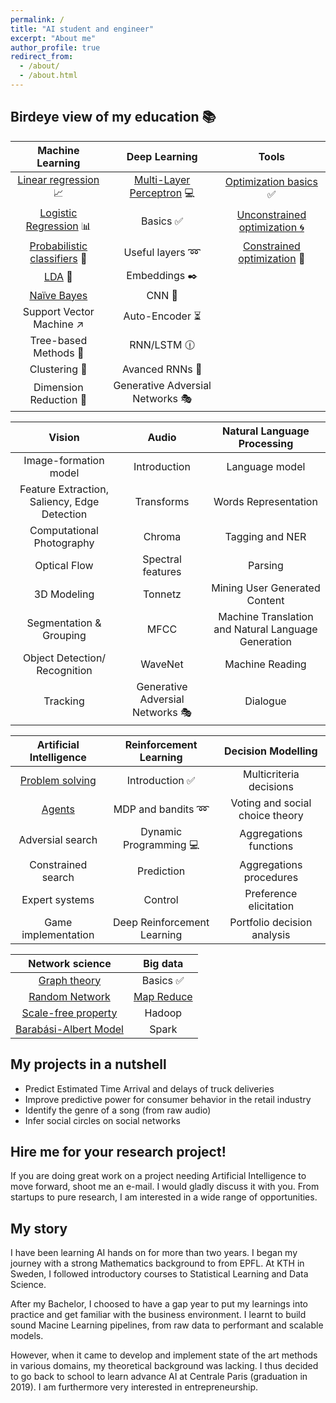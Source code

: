 ```yaml
---
permalink: /
title: "AI student and engineer"
excerpt: "About me"
author_profile: true
redirect_from:
  - /about/
  - /about.html
---
```


Birdeye view of my education 📚
------

| Machine Learning | Deep Learning | Tools |
|:---------------------------:|:-------------------------------:|:-------------------------------:|
| [Linear regression](https://devitrylouis.github.io/posts/2018/11/linear-regression/) 📈| [Multi-Layer Perceptron](https://devitrylouis.github.io/posts/2018/11/basics-dl/) 💻| [Optimization basics](https://devitrylouis.github.io/posts/2018/11/basics-optimization/) ✅ |
| [Logistic Regression](https://devitrylouis.github.io/posts/2018/11/logistic-regression/) 📊 | Basics ✅ | [Unconstrained optimization 🌀](https://devitrylouis.github.io/posts/2018/11/unconstrained-optimization/) |
| [Probabilistic classifiers](https://devitrylouis.github.io/posts/2018/10/probabilistic) 🔮 | Useful layers ➿| [Constrained optimization](https://devitrylouis.github.io/posts/2018/11/constrained-optimization/) 📐 |
| [LDA](https://devitrylouis.github.io/posts/2018/10/lda) 📏 | Embeddings ✒️ |  |
| [Naïve Bayes](https://devitrylouis.github.io/posts/2018/11/naive-bayes/) | CNN 🌄 |  |
| Support Vector Machine ↗️ | Auto-Encoder ⏳ |  |
| Tree-based Methods 🌲 | RNN/LSTM 🕧 |  |
| Clustering 👫 | Avanced RNNs 📘 |  |
| Dimension Reduction 🔎 | Generative Adversial Networks 🎭 |  |

| Vision | Audio | Natural Language Processing |
|:---------------------------:|:-------------------------------:|:-------------------------------:|
| Image-formation model  | Introduction | Language model |
| Feature Extraction, Saliency, Edge Detection | Transforms | Words Representation |
| Computational Photography | Chroma | Tagging and NER |
| Optical Flow | Spectral features | Parsing |
| 3D Modeling | Tonnetz | Mining User Generated Content |
| Segmentation & Grouping | MFCC | Machine Translation and Natural Language Generation  |
| Object Detection/ Recognition | WaveNet | Machine Reading |
| Tracking | Generative Adversial Networks 🎭 | Dialogue |


| Artificial Intelligence | Reinforcement Learning | Decision Modelling |
|:---------------------------:|:-------------------------------:|:-------------------------------:|
| [Problem solving](https://devitrylouis.github.io/posts/2018/11/problem-solving-ai/) | Introduction ✅ | Multicriteria decisions |
| [Agents](https://devitrylouis.github.io/posts/2018/11/problem-solving-ai/) | MDP and bandits ➿ | Voting and social choice theory |
| Adversial search | Dynamic Programming 💻 | Aggregations functions |
| Constrained search | Prediction | Aggregations procedures |
| Expert systems | Control | Preference elicitation |
| Game implementation | Deep Reinforcement Learning | Portfolio decision analysis |

| Network science | Big data |
|:---------------------------:|:-------------------------------:|
| [Graph theory](https://devitrylouis.github.io/posts/2018/11/graph_theory/) | Basics ✅ |
| [Random Network](https://devitrylouis.github.io/posts/2018/11/random_network/) | [Map Reduce](https://devitrylouis.github.io/posts/2018/11/map-reduce/) |
| [Scale-free property](https://devitrylouis.github.io/posts/2018/11/scale-free-property/) | Hadoop |
| [Barabási-Albert Model](https://devitrylouis.github.io/posts/2018/11/barabasi-albert-model/) | Spark |

My projects in a nutshell
------
* Predict Estimated Time Arrival and delays of truck deliveries
* Improve predictive power for consumer behavior in the retail industry
* Identify the genre of a song (from raw audio)
* Infer social circles on social networks

Hire me for your research project!
------
If you are doing great work on a project needing Artificial Intelligence to move forward, shoot me an e-mail. I would gladly discuss it with you. From startups to pure research, I am interested in a wide range of opportunities.

My story
------
I have been learning AI hands on for more than two years. I began my journey with a strong Mathematics background to from EPFL. At KTH in Sweden, I followed introductory courses to Statistical Learning and Data Science.

After my Bachelor, I choosed to have a gap year to put my learnings into practice and get familiar with the business environment. I learnt to build sound Macine Learning pipelines, from raw data to performant and scalable models.

However, when it came to develop and implement state of the art methods in various domains, my theoretical background was lacking. I thus decided to go back to school to learn advance AI at Centrale Paris (graduation in 2019). I am furthermore very interested in entrepreneurship.
